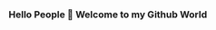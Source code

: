 ### Hello People 👋 Welcome to my Github World

<!--
**snehasharma76/snehasharma76** is a ✨ _special_ ✨ repository because its `README.md` (this file) appears on your GitHub profile.

Here are some ideas to get you started:

- 🔭 I’m currently working on Machine learning and Deep Learning Stuff
- 🌱 I’m currently learning a lot of things. Let that be a secret🤫🤫
- 👯 I’m looking to collaborate on Machine learning related projects or research work.
- 📫 How to reach me: snehasharma7620@gmail.com , https://www.linkedin.com/in/sneha-kumari-825b5219a/
- 😄 Pronouns: She/her
- ⚡ Fun fact: I am a crazy coffee lover. You can talk me about anything that relates to books, technology or finance.
-->
